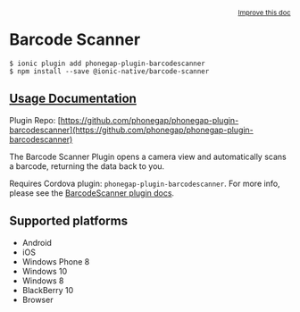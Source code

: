 <a style="float:right;font-size:12px;" href="http://github.com/driftyco/ionic-native/edit/master/src/@ionic-native/plugins/barcode-scanner/index.ts#L56">
  Improve this doc
</a>

# Barcode Scanner

```
$ ionic plugin add phonegap-plugin-barcodescanner
$ npm install --save @ionic-native/barcode-scanner
```

## [Usage Documentation](https://ionicframework.com/docs/native/barcode-scanner/)

Plugin Repo: [https://github.com/phonegap/phonegap-plugin-barcodescanner](https://github.com/phonegap/phonegap-plugin-barcodescanner)

The Barcode Scanner Plugin opens a camera view and automatically scans a barcode, returning the data back to you.

Requires Cordova plugin: `phonegap-plugin-barcodescanner`. For more info, please see the [BarcodeScanner plugin docs](https://github.com/phonegap/phonegap-plugin-barcodescanner).

## Supported platforms
- Android
- iOS
- Windows Phone 8
- Windows 10
- Windows 8
- BlackBerry 10
- Browser



